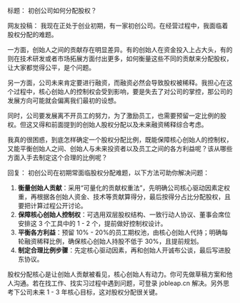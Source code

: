 标题：
初创公司如何分配股权？

网友投稿：
我现在正处于创业初期，有一家初创公司。在经营过程中，我面临着股权分配的难题。

一方面，创始人之间的贡献存在明显差异。有的创始人在资金投入上占大头，有的则在技术研发或者市场拓展方面付出更多，如何衡量这些不同的贡献来分配股权，让大家都觉得公平，是个问题。

另一方面，公司未来肯定要进行融资，而融资必然会导致股权被稀释。我担心在这个过程中，核心创始人的控制权会受到影响，要是失去了对公司的掌控，那公司的发展方向可能就会偏离我们最初的设想。

同时，公司要发展离不开员工的努力，为了激励员工，也需要预留一定比例的股权。但这又得和前面提到的创始人股权分配以及未来融资稀释综合考虑。

我真的很困惑，到底怎样确定一个股权分配比例，既能保障核心创始人的控制权，又能平衡创始人之间、创始人与未来投资者以及员工之间的各方利益呢？该从哪些方面入手去制定这个合理的比例呢？ 

回复：
初创公司在初期常面临股权分配难题，以下方法可助你解决问题：
1. **衡量创始人贡献**：采用“可量化的贡献权重法”，先明确公司核心驱动因素定权重，再根据各创始人资金、技术等贡献算得分，最后按得分占比分配股权，且要把计算过程公开讨论。
2. **保障核心创始人控制权**：可选用双层股权结构、一致行动人协议、董事会席位安排这 3 个工具中的 1 - 2 个，提前做好控制权设计。
3. **平衡各方利益**：预留 10% - 20%的员工期权池，由核心创始人代持；明确每轮融资稀释比例，确保核心创始人持股不低于 30%，且提前规划。
4. **制定合理比例步骤**：先定核心驱动因素，再和创始人开诚布公谈，最后写进股东协议。

股权分配核心是让创始人贡献被看见，核心创始人有动力。你可先做草稿方案和他人沟通。若在找工作、找实习过程中遇到问题，可登录 jobleap.cn 解决。另外思考下公司未来 1 - 3 年核心目标，这对股权分配很关键。 